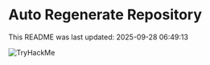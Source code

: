 # Auto Regenerate Repository

This README was last updated: 2025-09-28 06:49:13

 ![TryHackMe](https://tryhackme.com/badge/533634)